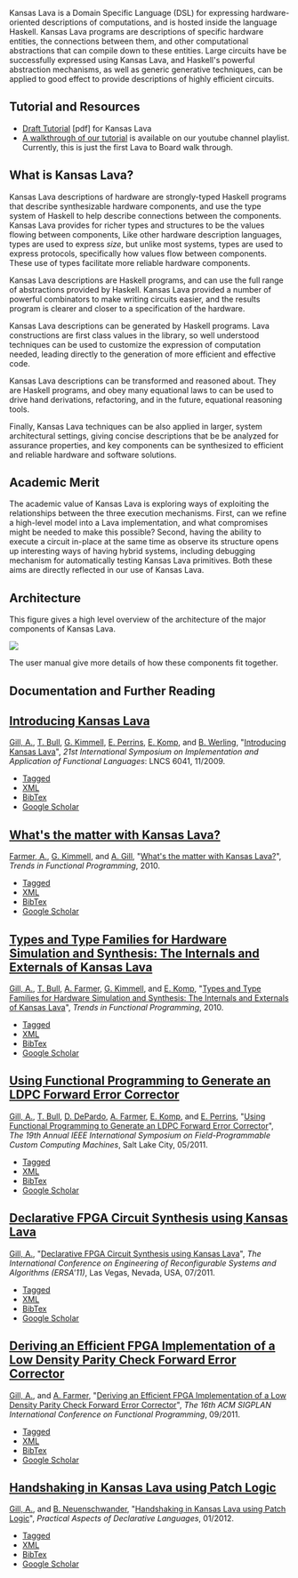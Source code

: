 Kansas Lava is a Domain Specific Language (DSL) for expressing
hardware-oriented descriptions of computations, and is hosted inside the
language Haskell. Kansas Lava programs are descriptions of specific
hardware entities, the connections between them, and other computational
abstractions that can compile down to these entities. Large circuits
have be successfully expressed using Kansas Lava, and Haskell's powerful
abstraction mechanisms, as well as generic generative techniques, can be
applied to good effect to provide descriptions of highly efficient
circuits.

Tutorial and Resources
----------------------

-   [Draft
    Tutorial](http://ittc.ku.edu/csdl/fpg/sites/default/files/manual.pdf)
    [pdf] for Kansas Lava
-   [A walkthrough of our
    tutorial](http://www.youtube.com/playlist?list=PL211F8711E3B3DF9C)
    is available on our youtube channel playlist. Currently, this is
    just the first Lava to Board walk through.

What is Kansas Lava?
--------------------

Kansas Lava descriptions of hardware are strongly-typed Haskell programs
that describe synthesizable hardware components, and use the type system
of Haskell to help describe connections between the components. Kansas
Lava provides for richer types and structures to be the values flowing
between components, Like other hardware description languages, types are
used to express *size*, but unlike most systems, types are used to
express protocols, specifically how values flow between components.
These use of types facilitate more reliable hardware components.

Kansas Lava descriptions are Haskell programs, and can use the full
range of abstractions provided by Haskell. Kansas Lava provided a number
of powerful combinators to make writing circuits easier, and the results
program is clearer and closer to a specification of the hardware.

Kansas Lava descriptions can be generated by Haskell programs. Lava
constructions are first class values in the library, so well understood
techniques can be used to customize the expression of computation
needed, leading directly to the generation of more efficient and
effective code.

Kansas Lava descriptions can be transformed and reasoned about. They are
Haskell programs, and obey many equational laws to can be used to drive
hand derivations, refactoring, and in the future, equational reasoning
tools.

Finally, Kansas Lava techniques can be also applied in larger, system
architectural settings, giving concise descriptions that be be analyzed
for assurance properties, and key components can be synthesized to
efficient and reliable hardware and software solutions.

Academic Merit
--------------

The academic value of Kansas Lava is exploring ways of exploiting the
relationships between the three execution mechanisms. First, can we
refine a high-level model into a Lava implementation, and what
compromises might be needed to make this possible? Second, having the
ability to execute a circuit in-place at the same time as observe its
structure opens up interesting ways of having hybrid systems, including
debugging mechanism for automatically testing Kansas Lava primitives.
Both these aims are directly reflected in our use of Kansas Lava.

Architecture
------------

This figure gives a high level overview of the architecture of the major
components of Kansas Lava.

![](/csdl/fpg/sites/default/files/KansasLava.png)

The user manual give more details of how these components fit together.

Documentation and Further Reading
---------------------------------

[Introducing Kansas Lava](/csdl/fpg/node/12 "Introducing Kansas Lava")
----------------------------------------------------------------------

[Gill, A.](/csdl/fpg/biblio/author/42), [T.
Bull](/csdl/fpg/biblio/author/17), [G.
Kimmell](/csdl/fpg/biblio/author/10), [E.
Perrins](/csdl/fpg/biblio/author/11), [E.
Komp](/csdl/fpg/biblio/author/12), and [B.
Werling](/csdl/fpg/biblio/author/14), "[Introducing Kansas
Lava](/csdl/fpg/biblio/view/12)", *21st International Symposium on
Implementation and Application of Functional Languages*: LNCS 6041,
11/2009.

-   [Tagged](/csdl/fpg/biblio/export/tagged/12 "Click to download the EndNote Tagged formatted file")
-   [XML](/csdl/fpg/biblio/export/xml/12 "Click to download the XML formatted file")
-   [BibTex](/csdl/fpg/biblio/export/bibtex/12 "Click to download the BibTEX formatted file")
-   [Google
    Scholar](http://scholar.google.com/scholar?btnG=Search%2BScholar&as_q=%22Introducing%2BKansas%2BLava%22&as_sauthors=Gill&as_occt=any&as_epq=&as_oq=&as_eq=&as_publication=&as_ylo=&as_yhi=&as_sdtAAP=1&as_sdtp=1 "Click to search Google Scholar for this entry")

[What's the matter with Kansas Lava?](/csdl/fpg/node/48 "What's the matter with Kansas Lava?")
----------------------------------------------------------------------------------------------

[Farmer, A.](/csdl/fpg/biblio/author/45), [G.
Kimmell](/csdl/fpg/biblio/author/10), and [A.
Gill](/csdl/fpg/biblio/author/42), "[What's the matter with Kansas
Lava?](/csdl/fpg/biblio/view/48)", *Trends in Functional Programming*,
2010.

-   [Tagged](/csdl/fpg/biblio/export/tagged/48 "Click to download the EndNote Tagged formatted file")
-   [XML](/csdl/fpg/biblio/export/xml/48 "Click to download the XML formatted file")
-   [BibTex](/csdl/fpg/biblio/export/bibtex/48 "Click to download the BibTEX formatted file")
-   [Google
    Scholar](http://scholar.google.com/scholar?btnG=Search%2BScholar&as_q=%22What%27s%2Bthe%2Bmatter%2Bwith%2BKansas%2BLava%3F%22&as_sauthors=Farmer&as_occt=any&as_epq=&as_oq=&as_eq=&as_publication=&as_ylo=&as_yhi=&as_sdtAAP=1&as_sdtp=1 "Click to search Google Scholar for this entry")

[Types and Type Families for Hardware Simulation and Synthesis: The Internals and Externals of Kansas Lava](/csdl/fpg/node/47 "Types and Type Families for Hardware Simulation and Synthesis: The Internals and Externals of Kansas Lava")
------------------------------------------------------------------------------------------------------------------------------------------------------------------------------------------------------------------------------------------

[Gill, A.](/csdl/fpg/biblio/author/42), [T.
Bull](/csdl/fpg/biblio/author/44), [A.
Farmer](/csdl/fpg/biblio/author/45), [G.
Kimmell](/csdl/fpg/biblio/author/10), and [E.
Komp](/csdl/fpg/biblio/author/12), "[Types and Type Families for
Hardware Simulation and Synthesis: The Internals and Externals of Kansas
Lava](/csdl/fpg/biblio/view/47)", *Trends in Functional Programming*,
2010.

-   [Tagged](/csdl/fpg/biblio/export/tagged/47 "Click to download the EndNote Tagged formatted file")
-   [XML](/csdl/fpg/biblio/export/xml/47 "Click to download the XML formatted file")
-   [BibTex](/csdl/fpg/biblio/export/bibtex/47 "Click to download the BibTEX formatted file")
-   [Google
    Scholar](http://scholar.google.com/scholar?btnG=Search%2BScholar&as_q=%22Types%2Band%2BType%2BFamilies%2Bfor%2BHardware%2BSimulation%2Band%2BSynthesis%3A%2BThe%2BInternals%2Band%2BExternals%2Bof%2BKansas%2BLava%22&as_sauthors=Gill&as_occt=any&as_epq=&as_oq=&as_eq=&as_publication=&as_ylo=&as_yhi=&as_sdtAAP=1&as_sdtp=1 "Click to search Google Scholar for this entry")

[Using Functional Programming to Generate an LDPC Forward Error Corrector](/csdl/fpg/node/106 "Using Functional Programming to Generate an LDPC Forward Error Corrector")
-------------------------------------------------------------------------------------------------------------------------------------------------------------------------

[Gill, A.](/csdl/fpg/biblio/author/42), [T.
Bull](/csdl/fpg/biblio/author/44), [D.
DePardo](/csdl/fpg/biblio/author/47), [A.
Farmer](/csdl/fpg/biblio/author/45), [E.
Komp](/csdl/fpg/biblio/author/12), and [E.
Perrins](/csdl/fpg/biblio/author/11), "[Using Functional Programming to
Generate an LDPC Forward Error Corrector](/csdl/fpg/biblio/view/106)",
*The 19th Annual IEEE International Symposium on Field-Programmable
Custom Computing Machines*, Salt Lake City, 05/2011.

-   [Tagged](/csdl/fpg/biblio/export/tagged/106 "Click to download the EndNote Tagged formatted file")
-   [XML](/csdl/fpg/biblio/export/xml/106 "Click to download the XML formatted file")
-   [BibTex](/csdl/fpg/biblio/export/bibtex/106 "Click to download the BibTEX formatted file")
-   [Google
    Scholar](http://scholar.google.com/scholar?btnG=Search%2BScholar&as_q=%22Using%2BFunctional%2BProgramming%2Bto%2BGenerate%2Ban%2BLDPC%2BForward%2BError%2BCorrector%22&as_sauthors=Gill&as_occt=any&as_epq=&as_oq=&as_eq=&as_publication=&as_ylo=&as_yhi=&as_sdtAAP=1&as_sdtp=1 "Click to search Google Scholar for this entry")

[Declarative FPGA Circuit Synthesis using Kansas Lava](/csdl/fpg/node/111 "Declarative FPGA Circuit Synthesis using Kansas Lava")
---------------------------------------------------------------------------------------------------------------------------------

[Gill, A.](/csdl/fpg/biblio/author/42), "[Declarative FPGA Circuit
Synthesis using Kansas Lava](/csdl/fpg/biblio/view/111)", *The
International Conference on Engineering of Reconfigurable Systems and
Algorithms (ERSA'11)*, Las Vegas, Nevada, USA, 07/2011.

-   [Tagged](/csdl/fpg/biblio/export/tagged/111 "Click to download the EndNote Tagged formatted file")
-   [XML](/csdl/fpg/biblio/export/xml/111 "Click to download the XML formatted file")
-   [BibTex](/csdl/fpg/biblio/export/bibtex/111 "Click to download the BibTEX formatted file")
-   [Google
    Scholar](http://scholar.google.com/scholar?btnG=Search%2BScholar&as_q=%22Declarative%2BFPGA%2BCircuit%2BSynthesis%2Busing%2BKansas%2BLava%22&as_sauthors=Gill&as_occt=any&as_epq=&as_oq=&as_eq=&as_publication=&as_ylo=&as_yhi=&as_sdtAAP=1&as_sdtp=1 "Click to search Google Scholar for this entry")

[Deriving an Efficient FPGA Implementation of a Low Density Parity Check Forward Error Corrector](/csdl/fpg/node/107 "Deriving an Efficient FPGA Implementation of a Low Density Parity Check Forward Error Corrector")
-----------------------------------------------------------------------------------------------------------------------------------------------------------------------------------------------------------------------

[Gill, A.](/csdl/fpg/biblio/author/42), and [A.
Farmer](/csdl/fpg/biblio/author/45), "[Deriving an Efficient FPGA
Implementation of a Low Density Parity Check Forward Error
Corrector](/csdl/fpg/biblio/view/107)", *The 16th ACM SIGPLAN
International Conference on Functional Programming*, 09/2011.

-   [Tagged](/csdl/fpg/biblio/export/tagged/107 "Click to download the EndNote Tagged formatted file")
-   [XML](/csdl/fpg/biblio/export/xml/107 "Click to download the XML formatted file")
-   [BibTex](/csdl/fpg/biblio/export/bibtex/107 "Click to download the BibTEX formatted file")
-   [Google
    Scholar](http://scholar.google.com/scholar?btnG=Search%2BScholar&as_q=%22Deriving%2Ban%2BEfficient%2BFPGA%2BImplementation%2Bof%2Ba%2BLow%2BDensity%2BParity%2BCheck%2BForward%2BError%2BCorrector%22&as_sauthors=Gill&as_occt=any&as_epq=&as_oq=&as_eq=&as_publication=&as_ylo=&as_yhi=&as_sdtAAP=1&as_sdtp=1 "Click to search Google Scholar for this entry")

[Handshaking in Kansas Lava using Patch Logic](/csdl/fpg/node/119 "Handshaking in Kansas Lava using Patch Logic")
-----------------------------------------------------------------------------------------------------------------

[Gill, A.](/csdl/fpg/biblio/author/42), and [B.
Neuenschwander](/csdl/fpg/biblio/author/48), "[Handshaking in Kansas
Lava using Patch Logic](/csdl/fpg/biblio/view/119)", *Practical Aspects
of Declarative Languages*, 01/2012.

-   [Tagged](/csdl/fpg/biblio/export/tagged/119 "Click to download the EndNote Tagged formatted file")
-   [XML](/csdl/fpg/biblio/export/xml/119 "Click to download the XML formatted file")
-   [BibTex](/csdl/fpg/biblio/export/bibtex/119 "Click to download the BibTEX formatted file")
-   [Google
    Scholar](http://scholar.google.com/scholar?btnG=Search%2BScholar&as_q=%22Handshaking%2Bin%2BKansas%2BLava%2Busing%2BPatch%2BLogic%22&as_sauthors=Gill&as_occt=any&as_epq=&as_oq=&as_eq=&as_publication=&as_ylo=&as_yhi=&as_sdtAAP=1&as_sdtp=1 "Click to search Google Scholar for this entry")

